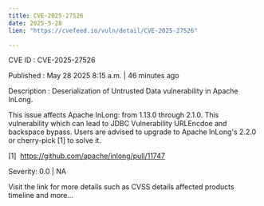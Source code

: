 ```yaml
---
title: CVE-2025-27526
date: 2025-5-28
lien: "https://cvefeed.io/vuln/detail/CVE-2025-27526"

---
```


CVE ID : CVE-2025-27526

Published :  May 28
2025
8:15 a.m. | 46 minutes ago

Description : Deserialization of Untrusted Data vulnerability in Apache InLong.

This issue affects Apache InLong: from 1.13.0 through 2.1.0. This vulnerability which can lead to JDBC Vulnerability URLEncdoe and backspace bypass. Users are advised to upgrade to Apache InLong's 2.2.0 or cherry-pick [1] to solve it.

[1]  https://github.com/apache/inlong/pull/11747

Severity: 0.0 | NA

Visit the link for more details
such as CVSS details
affected products
timeline
and more...
